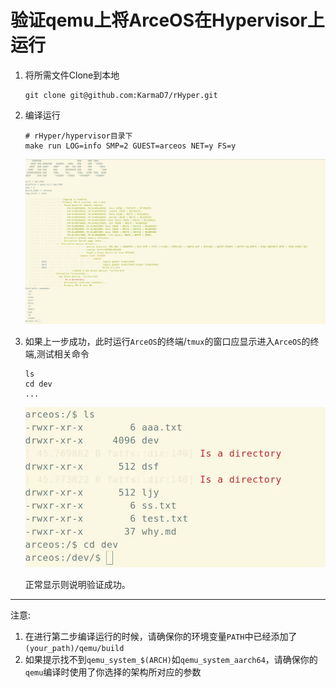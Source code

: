 # 验证qemu上将ArceOS在Hypervisor上运行

1.  将所需文件Clone到本地
    
    ```shell
    git clone git@github.com:KarmaD7/rHyper.git
    ```

2.  编译运行
    
    ```shell
    # rHyper/hypervisor目录下
    make run LOG=info SMP=2 GUEST=arceos NET=y FS=y
    ```

    ![picture](picture/run_arceos_on_hv.1.png)

3.  如果上一步成功，此时运行`ArceOS`的终端/`tmux`的窗口应显示进入`ArceOS`的终端,测试相关命令
    
    ```shell
    ls
    cd dev
    ...
    ```

    ![picture](picture/run_arceos_on_hv.2.png)

    正常显示则说明验证成功。

---

注意:
  1.    在进行第二步编译运行的时候，请确保你的环境变量`PATH`中已经添加了`(your_path)/qemu/build`
  2.    如果提示找不到`qemu_system_$(ARCH)`如`qemu_system_aarch64`，请确保你的`qemu`编译时使用了你选择的架构所对应的参数